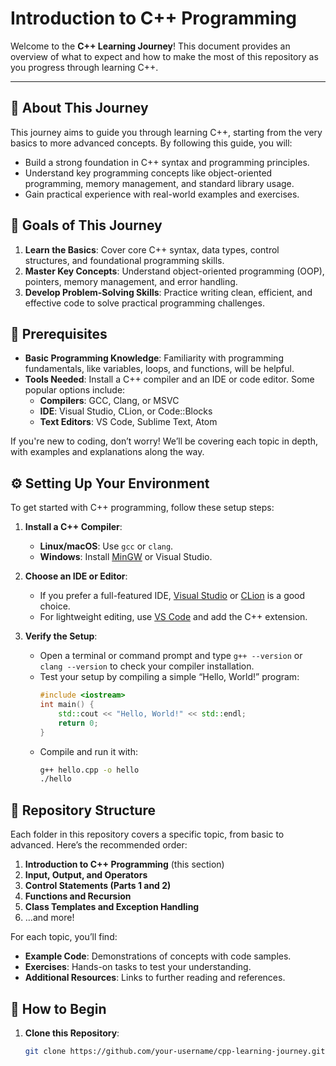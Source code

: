 # Introduction to C++ Programming

Welcome to the **C++ Learning Journey**! This document provides an overview of what to expect and how to make the most of this repository as you progress through learning C++.

---

## 📝 About This Journey

This journey aims to guide you through learning C++, starting from the very basics to more advanced concepts. By following this guide, you will:
- Build a strong foundation in C++ syntax and programming principles.
- Understand key programming concepts like object-oriented programming, memory management, and standard library usage.
- Gain practical experience with real-world examples and exercises.

## 🌟 Goals of This Journey

1. **Learn the Basics**: Cover core C++ syntax, data types, control structures, and foundational programming skills.
2. **Master Key Concepts**: Understand object-oriented programming (OOP), pointers, memory management, and error handling.
3. **Develop Problem-Solving Skills**: Practice writing clean, efficient, and effective code to solve practical programming challenges.

## 🔑 Prerequisites

- **Basic Programming Knowledge**: Familiarity with programming fundamentals, like variables, loops, and functions, will be helpful.
- **Tools Needed**: Install a C++ compiler and an IDE or code editor. Some popular options include:
  - **Compilers**: GCC, Clang, or MSVC
  - **IDE**: Visual Studio, CLion, or Code::Blocks
  - **Text Editors**: VS Code, Sublime Text, Atom

If you're new to coding, don’t worry! We’ll be covering each topic in depth, with examples and explanations along the way.

## ⚙️ Setting Up Your Environment

To get started with C++ programming, follow these setup steps:

1. **Install a C++ Compiler**:
   - **Linux/macOS**: Use `gcc` or `clang`.
   - **Windows**: Install [MinGW](https://www.mingw-w64.org/) or Visual Studio.

2. **Choose an IDE or Editor**:
   - If you prefer a full-featured IDE, [Visual Studio](https://visualstudio.microsoft.com/) or [CLion](https://www.jetbrains.com/clion/) is a good choice.
   - For lightweight editing, use [VS Code](https://code.visualstudio.com/) and add the C++ extension.

3. **Verify the Setup**:
   - Open a terminal or command prompt and type `g++ --version` or `clang --version` to check your compiler installation.
   - Test your setup by compiling a simple “Hello, World!” program:
     ```cpp
     #include <iostream>
     int main() {
         std::cout << "Hello, World!" << std::endl;
         return 0;
     }
     ```
   - Compile and run it with:
     ```bash
     g++ hello.cpp -o hello
     ./hello
     ```

## 📂 Repository Structure

Each folder in this repository covers a specific topic, from basic to advanced. Here’s the recommended order:

1. **Introduction to C++ Programming** (this section)
2. **Input, Output, and Operators**
3. **Control Statements (Parts 1 and 2)**
4. **Functions and Recursion**
5. **Class Templates and Exception Handling**
6. …and more!

For each topic, you’ll find:
- **Example Code**: Demonstrations of concepts with code samples.
- **Exercises**: Hands-on tasks to test your understanding.
- **Additional Resources**: Links to further reading and references.

## 🚀 How to Begin

1. **Clone this Repository**:
   ```bash
   git clone https://github.com/your-username/cpp-learning-journey.git